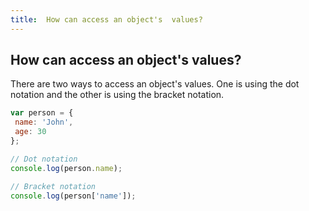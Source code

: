 ```yaml
---
title:  How can access an object's  values?
---
```

## How can access an object's  values?

There are two ways to access an object's values. One is using the dot notation and the other is using the bracket notation.

```javascript
var person = {
 name: 'John',
 age: 30
};

// Dot notation
console.log(person.name);

// Bracket notation
console.log(person['name']);

```
